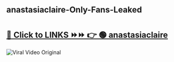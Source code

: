 
 ## anastasiaclaire-Only-Fans-Leaked

# <h2><a href="https://clipsfans.com/anastasiaclaire&ref=git">🔗 Click to LINKS ⏩⏩ 👉 🟢 anastasiaclaire </a></h2>

<a href="https://clipsfans.com/anastasiaclaire&ref=git" rel="nofollow" data-target="animated-image.originalLink"><img src="https://i.ibb.co.com/xMMVF88/686577567.gif" alt="Viral Video Original" style="max-width: 100%; display: inline-block;" data-target="animated-image.originalImage"></a>
